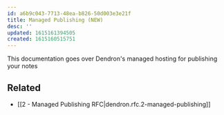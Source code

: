 ```yaml
---
id: a6b9c043-7713-48ea-b826-50d003e3e21f
title: Managed Publishing (NEW)
desc: ''
updated: 1615161394505
created: 1615160515751
---
```


This documentation goes over Dendron's managed hosting for publishing your notes

## Related
- [[2 - Managed Publishing RFC|dendron.rfc.2-managed-publishing]]